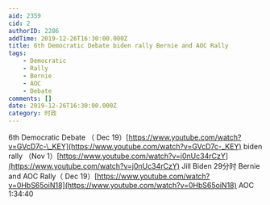 ```yaml
---
aid: 2359
cid: 2
authorID: 2286
addTime: 2019-12-26T16:30:00.000Z
title: 6th Democratic Debate biden rally Bernie and AOC Rally
tags:
    - Democratic
    - Rally
    - Bernie
    - AOC
    - Debate
comments: []
date: 2019-12-26T16:30:00.000Z
category: 时政
---
```


6th Democratic Debate （ Dec 19）[https://www.youtube.com/watch?v=GVcD7c-\_KEY](https://www.youtube.com/watch?v=GVcD7c-_KEY) biden rally （Nov 1）[https://www.youtube.com/watch?v=j0nUc34rCzY](https://www.youtube.com/watch?v=j0nUc34rCzY) Jill Biden 29分时 Bernie and AOC Rally（ Dec 19）[https://www.youtube.com/watch?v=0HbS65oiN18](https://www.youtube.com/watch?v=0HbS65oiN18) AOC 1:34:40
